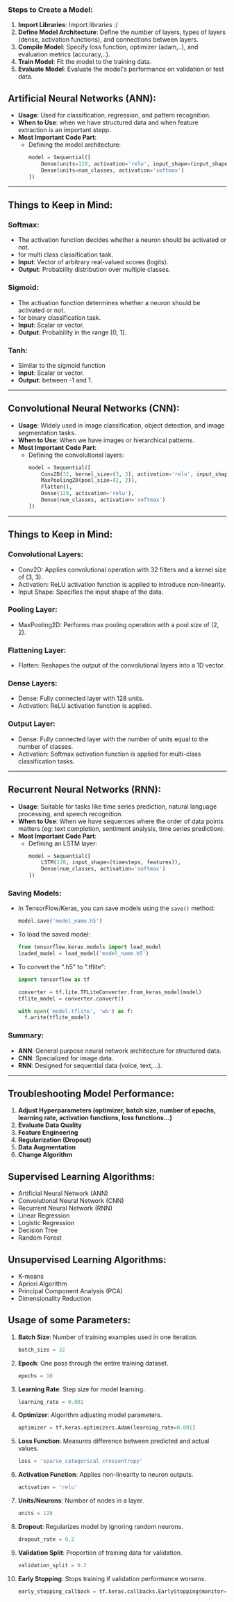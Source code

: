 ### Steps to Create a Model:
  1. **Import Libraries**: Import libraries :/
  2. **Define Model Architecture**: Define the number of layers, types of layers (dense, activation functions), and connections between layers.
  3. **Compile Model**: Specify loss function, optimizer (adam,..), and evaluation metrics (accuracy,..).
  4. **Train Model**: Fit the model to the training data.
  5. **Evaluate Model**: Evaluate the model's performance on validation or test data.

## Artificial Neural Networks (ANN):
- **Usage**: Used for classification, regression, and pattern recognition.
- **When to Use**: when we have structured data and when feature extraction is an important stepp.
- **Most Important Code Part**:
  - Defining the model architecture:
    ```python
    model = Sequential([
        Dense(units=128, activation='relu', input_shape=(input_shape,)),
        Dense(units=num_classes, activation='softmax')
    ])
    ```

---

## Things to Keep in Mind:

### Softmax:
- The activation function decides whether a neuron should be activated or not.
- for multi class classification task.
- **Input**: Vector of arbitrary real-valued scores (logits).
- **Output**: Probability distribution over multiple classes.

### Sigmoid:
- The activation function determines whether a neuron should be activated or not.
- for binary classification task.
- **Input**: Scalar or vector.
- **Output**: Probability in the range [0, 1].

### Tanh:
- Similar to the sigmoid function
- **Input**: Scalar or vector.
- **Output**: between -1 and 1.

---

## Convolutional Neural Networks (CNN):
- **Usage**: Widely used in image classification, object detection, and image segmentation tasks.
- **When to Use**: When we have images or hierarchical patterns.
- **Most Important Code Part**:
  - Defining the convolutional layers:
    ```python
    model = Sequential([
        Conv2D(32, kernel_size=(3, 3), activation='relu', input_shape=input_shape),
        MaxPooling2D(pool_size=(2, 2)),
        Flatten(),
        Dense(128, activation='relu'),
        Dense(num_classes, activation='softmax')
    ])
    ```
---

## Things to Keep in Mind:

### Convolutional Layers:
  - Conv2D: Applies convolutional operation with 32 filters and a kernel size of (3, 3).
  - Activation: ReLU activation function is applied to introduce non-linearity.
  - Input Shape: Specifies the input shape of the data.
  
### Pooling Layer:
  - MaxPooling2D: Performs max pooling operation with a pool size of (2, 2).

### Flattening Layer:
  - Flatten: Reshapes the output of the convolutional layers into a 1D vector.

### Dense Layers:
  - Dense: Fully connected layer with 128 units.
  - Activation: ReLU activation function is applied.
  
### Output Layer:
  - Dense: Fully connected layer with the number of units equal to the number of classes.
  - Activation: Softmax activation function is applied for multi-class classification tasks.

---

## Recurrent Neural Networks (RNN):
- **Usage**: Suitable for tasks like time series prediction, natural language processing, and speech recognition.
- **When to Use**: When we have sequences where the order of data points matters (eg: text completion, sentiment analysis, time series prediction).
- **Most Important Code Part**:
  - Defining an LSTM layer:
    ```python
    model = Sequential([
        LSTM(128, input_shape=(timesteps, features)),
        Dense(num_classes, activation='softmax')
    ])
    ```

### Saving Models:
- In TensorFlow/Keras, you can save models using the `save()` method:
  ```python
  model.save('model_name.h5')
  ```
- To load the saved model:
  ```python
  from tensorflow.keras.models import load_model
  loaded_model = load_model('model_name.h5')
  ```
  
- To convert the ".h5" to ".tflite":
  ```python
  import tensorflow as tf

  converter = tf.lite.TFLiteConverter.from_keras_model(model)
  tflite_model = converter.convert()
  
  with open('model.tflite', 'wb') as f:
    f.write(tflite_model)
  ```

	

### Summary:
- **ANN**: General purpose neural network architecture for structured data.
- **CNN**: Specialized for image data.
- **RNN**: Designed for sequential data (voice, text,...).

-----

## Troubleshooting Model Performance:

1. **Adjust Hyperparameters (optimizer, batch size, number of epochs, learning rate, activation functions, loss functions...)**
2. **Evaluate Data Quality**
3. **Feature Engineering**
4. **Regularization (Dropout)**
5. **Data Augmentation**
6. **Change Algorithm**

## Supervised Learning Algorithms:
- Artificial Neural Network (ANN)
- Convolutional Neural Network (CNN)
- Recurrent Neural Network (RNN)
- Linear Regression
- Logistic Regression
- Decision Tree
- Random Forest

## Unsupervised Learning Algorithms:
- K-means
- Apriori Algorithm
- Principal Component Analysis (PCA)
- Dimensionality Reduction

## Usage of some Parameters:

1. **Batch Size**: Number of training examples used in one iteration.
   ```python
   batch_size = 32
   ```

2. **Epoch**: One pass through the entire training dataset.
   ```python
   epochs = 10
   ```

3. **Learning Rate**: Step size for model learning.
   ```python
   learning_rate = 0.001
   ```

4. **Optimizer**: Algorithm adjusting model parameters.
   ```python
   optimizer = tf.keras.optimizers.Adam(learning_rate=0.001)
   ```

5. **Loss Function**: Measures difference between predicted and actual values.
   ```python
   loss = 'sparse_categorical_crossentropy'
   ```

6. **Activation Function**: Applies non-linearity to neuron outputs.
   ```python
   activation = 'relu'
   ```

7. **Units/Neurons**: Number of nodes in a layer.
   ```python
   units = 128
   ```

8. **Dropout**: Regularizes model by ignoring random neurons.
   ```python
   dropout_rate = 0.2
   ```

9. **Validation Split**: Proportion of training data for validation.
   ```python
   validation_split = 0.2
   ```

10. **Early Stopping**: Stops training if validation performance worsens.
    ```python
    early_stopping_callback = tf.keras.callbacks.EarlyStopping(monitor='val_loss', patience=3)
    ```
